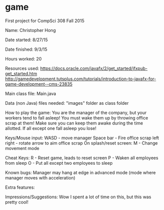 # game
First project for CompSci 308 Fall 2015

Name: Christopher Hong

Date started: 8/27/15

Date finished: 9/3/15

Hours worked: 20

Resources used:
https://docs.oracle.com/javafx/2/get_started/jfxpub-get_started.htm
http://gamedevelopment.tutsplus.com/tutorials/introduction-to-javafx-for-game-development--cms-23835

Main class file: Main.java

Data (non Java) files needed: "images" folder as class folder

How to play the game:
You are the manager of the company, but your workers tend to fall asleep!  You must wake them up by throwing office scrap at them!  Make sure you can keep them awake during the time allotted.  If all except one fall asleep you lose!

Keys/Mouse input:
WASD - move manager
Space bar - Fire office scrap
left right - rotate arrow to aim office scrap
	On splash/reset screen:
	M - Change movement mode
 
Cheat Keys:
R - Reset game, leads to reset screen
P - Waken all employees from sleep
O - Put all except two employees to sleep

Known bugs:
Manager may hang at edge in advanced mode (mode where manager moves with acceleration)

Extra features:

Impressions/Suggestions:
Wow I spent a lot of time on this, but this was pretty cool!
